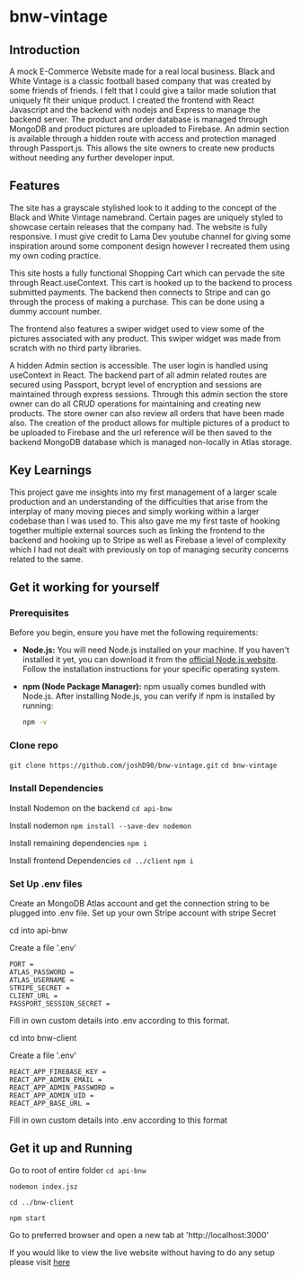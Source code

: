 # bnw-vintage
## Introduction
A mock E-Commerce Website made for a real local business.  Black and White Vintage is a classic football based company that was created by some friends of friends.  I felt that I could give a tailor made solution that uniquely fit their unique product.
I created the frontend with React Javascript and the backend with nodejs and Express to manage the backend server.  The product and order database is managed through MongoDB and product pictures are uploaded to Firebase.
An admin section is available through a hidden route with access and protection managed through Passport.js.  This allows the site owners to create new products without needing any further developer input.

## Features
The site has a grayscale stylished look to it adding to the concept of the Black and White Vintage namebrand.  Certain pages are uniquely styled to showcase certain releases that the company had.  The website is fully responsive.  I must give credit to Lama Dev youtube channel for giving some inspiration around some component design however I recreated them using my own coding practice.

This site hosts a fully functional Shopping Cart which can pervade the site through React.useContext.  This cart is hooked up to the backend to process submitted payments.  The backend then connects to Stripe and can go through the process of making a purchase.  This can be done using a dummy account number.

The frontend also features a swiper widget used to view some of the pictures associated with any product.  This swiper widget was made from scratch with no third party libraries.

A hidden Admin section is accessible.  The user login is handled using useContext in React.  The backend part of all admin related routes are secured using Passport, bcrypt level of encryption and sessions are maintained through express sessions.  Through this admin section the store owner can do all CRUD operations for maintaining and creating new products.  The store owner can also review all orders that have been made also.  The creation of the product allows for multiple pictures of a product to be uploaded to Firebase and the url reference will be then saved to the backend MongoDB database which is managed non-locally in Atlas storage.

## Key Learnings
This project gave me insights into my first management of a larger scale production and an understanding of the difficulties that arise from the interplay of many moving pieces and simply working within a larger codebase than I was used to.  This also gave me my first taste of hooking together multiple external sources such as linking the frontend to the backend and hooking up to Stripe as well as Firebase a level of complexity which I had not dealt with previously on top of managing security concerns related to the same.

## Get it working for yourself

### Prerequisites

Before you begin, ensure you have met the following requirements:

- **Node.js:** You will need Node.js installed on your machine. If you haven't installed it yet, you can download it from the [official Node.js website](https://nodejs.org/). Follow the installation instructions for your specific operating system.

- **npm (Node Package Manager):** npm usually comes bundled with Node.js. After installing Node.js, you can verify if npm is installed by running:

  ```bash
  npm -v

### Clone repo
`git clone https://github.com/joshD90/bnw-vintage.git`
`cd bnw-vintage`

### Install Dependencies

Install Nodemon on the backend
`cd api-bnw`

Install nodemon
`npm install --save-dev nodemon`

Install remaining dependencies
`npm i`

Install frontend Dependencies
`cd ../client`
`npm i`

### Set Up .env files

Create an MongoDB Atlas account and get the connection string to be plugged into .env file.
Set up your own Stripe account with stripe Secret

cd into api-bnw

Create a file '.env'

```
PORT = 
ATLAS_PASSWORD = 
ATLAS_USERNAME = 
STRIPE_SECRET = 
CLIENT_URL = 
PASSPORT_SESSION_SECRET =

```
Fill in own custom details into .env according to this format.

cd into bnw-client

Create a file '.env'

```
REACT_APP_FIREBASE_KEY = 
REACT_APP_ADMIN_EMAIL = 
REACT_APP_ADMIN_PASSWORD = 
REACT_APP_ADMIN_UID = 
REACT_APP_BASE_URL =

```

Fill in own custom details into .env according to this format

## Get it up and Running

Go to root of entire folder
`cd api-bnw`

`nodemon index.jsz`

`cd ../bnw-client`

`npm start`

Go to preferred browser and open a new tab at 'http://localhost:3000'

If you would like to view the live website without having to do any setup please visit
[here](https://bnw.joshuadanceywebdev.ie/)




